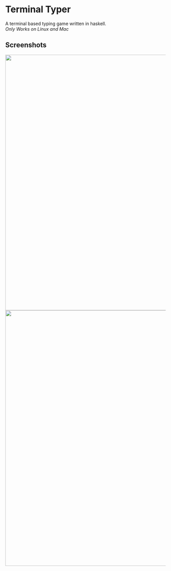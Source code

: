 # Terminal Typer
A terminal based typing game written in haskell.
<br>
*Only Works on Linux and Mac*

## Screenshots
<p align="center">
  <img width="800" src="https://github.com/MichaelOdermatt/terminal-typer/assets/43145047/5433a31b-9c56-4244-b74f-899fff90788a" />
  <img width="800" src="https://github.com/MichaelOdermatt/terminal-typer/assets/43145047/3b80a3aa-244c-4c89-a473-73623261583d" />
</p>

